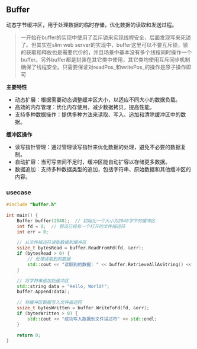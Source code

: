 ## Buffer

动态字节缓冲区，用于处理数据的临时存储，优化数据的读取和发送过程。

> 一开始在buffer的实现中使用了互斥锁来实现线程安全，后面发现写来死锁了。但其实在slim web server的实现中，buffer这里可以不要互斥锁，锁的获取和释放也是需要代价的，并且场景中基本没有多个线程同时操作一个buffer。另外buffer都是封装在其它类中使用，其它类均使用互斥同步机制确保了线程安全。只需要保证对readPos_和writePos_的操作是原子操作即可

**主要特性**

- 动态扩展：根据需要动态调整缓冲区大小，以适应不同大小的数据负载。
- 高效的内存管理：优化内存使用，减少数据拷贝，提高性能。
- 支持多种数据操作：提供多种方法来读取、写入、追加和清除缓冲区中的数据。

**缓冲区操作**

- 读写指针管理：通过管理读写指针来优化数据的处理，避免不必要的数据复制。
- 自动扩容：当可写空间不足时，缓冲区能自动扩容以存储更多数据。
- 数据追加：支持多种数据类型的追加，包括字符串、原始数据和其他缓冲区的内容。

### usecase

```c++
#include "buffer.h"

int main() {
    Buffer buffer(2048);  // 初始化一个大小为2048字节的缓冲区
    int fd = 0;  // 假设已经有一个打开的文件描述符
    int err = 0;

    // 从文件描述符读取数据到缓冲区
    ssize_t bytesRead = buffer.ReadFromFd(fd, &err);
    if (bytesRead > 0) {
        // 处理读取到的数据
        std::cout << "读取到的数据: " << buffer.RetrieveAllAsString() << std::endl;
    }

    // 将字符串追加到缓冲区
    std::string data = "Hello, World!";
    buffer.Append(data);

    // 将缓冲区数据写入文件描述符
    ssize_t bytesWritten = buffer.WriteToFd(fd, &err);
    if (bytesWritten > 0) {
        std::cout << "成功写入数据到文件描述符" << std::endl;
    }

    return 0;
}
```